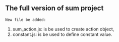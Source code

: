 ## The full version of sum project

`New file be added:`
1. sum_action.js: is be used to create action object,
2. constant.js: is be used to define constant value.